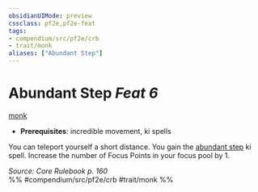 ```yaml
---
obsidianUIMode: preview
cssclass: pf2e,pf2e-feat
tags:
- compendium/src/pf2e/crb
- trait/monk
aliases: ["Abundant Step"]
---
```

# Abundant Step  *Feat 6*  
[monk](../../Rules/traits/monk.md)  

- **Prerequisites**: incredible movement, ki spells

You can teleport yourself a short distance. You gain the [abundant step](../spells/abundant-step.md) ki spell. Increase the number of Focus Points in your focus pool by 1.

*Source: Core Rulebook p. 160*  
%% #compendium/src/pf2e/crb #trait/monk %%